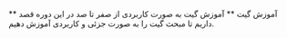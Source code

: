 ** آموزش  گیت **
آموزش گیت به صورت کاربردی از صفر تا صد
در این دوره قصد داریم تا مبحث گیت را به صورت جزئی و کاربردی آموزش دهیم.

